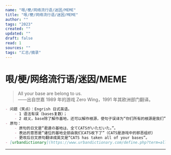 ```yaml
---
name: "哏/梗/网络流行语/迷因/MEME"
title: "哏/梗/网络流行语/迷因/MEME"
author: ""
tags: "2023"
created: ""
updated: ""
draft: false
read: 1
sources: ""
tags: "汇总/摘录"
---
```


# 哏/梗/网络流行语/迷因/MEME

> All your base are belong to us.  
> ——出自世嘉 1989 年的游戏 Zero Wing，1991 年其欧洲部门翻译。  

```markdown
- 问题（笑点）：Engrish 日式英语。
	- 1 语法有误（bases复数）；
	- 2 歧义，base除了解作基地，还可以解作根源，使句子误译为“你们所有的根源是我们”。
- 原句：
	- 原句的日文是“君達の基地は、全てCATSがいただいた。”。
	- 表达的意思是“诸位的基地全部由我们CATS收下了”（CATS是游戏中的邪恶组织）
	- 更改后日文原句翻译成英文是“CATS has taken all of your bases”。
- [urbandictionary](https://www.urbandictionary.com/define.php?term=all%20your%20base%20are%20belong%20to%20us)
```

---
